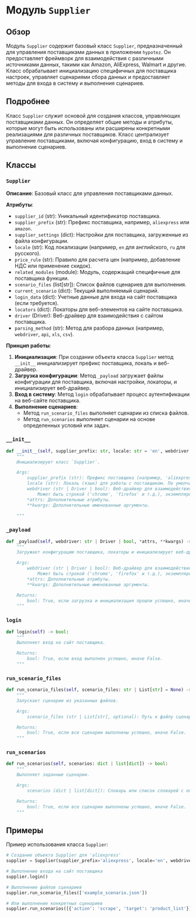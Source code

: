 # Модуль `Supplier`

## Обзор

Модуль `Supplier` содержит базовый класс `Supplier`, предназначенный для управления поставщиками данных в приложении `hypotez`. Он предоставляет фреймворк для взаимодействия с различными источниками данных, такими как Amazon, AliExpress, Walmart и другие. Класс обрабатывает инициализацию специфичных для поставщика настроек, управляет сценариями сбора данных и предоставляет методы для входа в систему и выполнения сценариев.

## Подробнее

Класс `Supplier` служит основой для создания классов, управляющих поставщиками данных. Он определяет общие методы и атрибуты, которые могут быть использованы или расширены конкретными реализациями для различных поставщиков. Класс централизует управление поставщиками, включая конфигурацию, вход в систему и выполнение сценариев.

## Классы

### `Supplier`

**Описание**: Базовый класс для управления поставщиками данных.

**Атрибуты**:
- `supplier_id` (str): Уникальный идентификатор поставщика.
- `supplier_prefix` (str): Префикс поставщика, например, `aliexpress` или `amazon`.
- `supplier_settings` (dict): Настройки для поставщика, загруженные из файла конфигурации.
- `locale` (str): Код локализации (например, `en` для английского, `ru` для русского).
- `price_rule` (str): Правило для расчета цен (например, добавление НДС или применение скидок).
- `related_modules` (module): Модуль, содержащий специфичные для поставщика функции.
- `scenario_files` (list[str]): Список файлов сценариев для выполнения.
- `current_scenario` (dict): Текущий выполняемый сценарий.
- `login_data` (dict): Учетные данные для входа на сайт поставщика (если требуется).
- `locators` (dict): Локаторы для веб-элементов на сайте поставщика.
- `driver` (Driver): Веб-драйвер для взаимодействия с сайтом поставщика.
- `parsing_method` (str): Метод для разбора данных (например, `webdriver`, `api`, `xls`, `csv`).

**Принцип работы**:
1.  **Инициализация**: При создании объекта класса `Supplier` метод `__init__` инициализирует префикс поставщика, локаль и веб-драйвер.
2.  **Загрузка конфигурации**: Метод `_payload` загружает файлы конфигурации для поставщика, включая настройки, локаторы, и инициализирует веб-драйвер.
3.  **Вход в систему**: Метод `login` обрабатывает процесс аутентификации на веб-сайте поставщика.
4.  **Выполнение сценариев**:
    *   Метод `run_scenario_files` выполняет сценарии из списка файлов.
    *   Метод `run_scenarios` выполняет сценарии на основе определенных условий или задач.

### `__init__`

```python
def __init__(self, supplier_prefix: str, locale: str = 'en', webdriver: str | Driver | bool = 'default', *attrs, **kwargs) -> None:
    """
    Инициализирует класс `Supplier`.

    Args:
        supplier_prefix (str): Префикс поставщика (например, 'aliexpress').
        locale (str): Локаль (язык) для работы с поставщиком. По умолчанию 'en'.
        webdriver (str | Driver | bool): Веб-драйвер для взаимодействия с сайтом поставщика.
            Может быть строкой ('chrome', 'firefox' и т.д.), экземпляром класса `Driver` или логическим значением. По умолчанию 'default'.
        *attrs: Дополнительные атрибуты.
        **kwargs: Дополнительные именованные аргументы.

    """
```

### `_payload`

```python
def _payload(self, webdriver: str | Driver | bool, *attrs, **kwargs) -> bool:
    """
    Загружает конфигурацию поставщика, локаторы и инициализирует веб-драйвер.

    Args:
        webdriver (str | Driver | bool): Веб-драйвер для взаимодействия с сайтом поставщика.
            Может быть строкой ('chrome', 'firefox' и т.д.), экземпляром класса `Driver` или логическим значением.
        *attrs: Дополнительные атрибуты.
        **kwargs: Дополнительные именованные аргументы.

    Returns:
        bool: True, если загрузка и инициализация прошли успешно, иначе False.
    """
```

### `login`

```python
def login(self) -> bool:
    """
    Выполняет вход на сайт поставщика.

    Returns:
        bool: True, если вход выполнен успешно, иначе False.
    """
```

### `run_scenario_files`

```python
def run_scenario_files(self, scenario_files: str | List[str] = None) -> bool:
    """
    Запускает сценарии из указанных файлов.

    Args:
        scenario_files (str | List[str], optional): Путь к файлу сценария или список путей к файлам сценариев. По умолчанию None.

    Returns:
        bool: True, если все сценарии выполнены успешно, иначе False.
    """
```

### `run_scenarios`

```python
def run_scenarios(self, scenarios: dict | list[dict]) -> bool:
    """
    Выполняет заданные сценарии.

    Args:
        scenarios (dict | list[dict]): Словарь или список словарей с описанием сценариев для выполнения.

    Returns:
        bool: True, если все сценарии выполнены успешно, иначе False.
    """
```

## Примеры

Пример использования класса `Supplier`:

```python
# Создание объекта Supplier для 'aliexpress'
supplier = Supplier(supplier_prefix='aliexpress', locale='en', webdriver='chrome')

# Выполнение входа на сайт поставщика
supplier.login()

# Выполнение файлов сценариев
supplier.run_scenario_files(['example_scenario.json'])

# Или выполнение конкретных сценариев
supplier.run_scenarios([{'action': 'scrape', 'target': 'product_list'}])
```